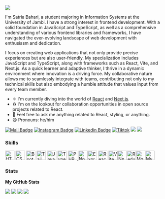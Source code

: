 <img src="https://capsule-render.vercel.app/api?type=waving&color=0:262626,100:d4d4d4&height=150&text=Hi,%20I'm%20Satria%20Bahari&fontSize=50&fontColor=FFFFAF&fontAlignY=45&animation=twinkling&desc=A%20Frontend%20Developer&descSize=30&descAlignY=85&section=header" />

I'm Satria Bahari, a student majoring in Information Systems at the University of Jambi. I have a strong interest in frontend development. With a solid foundation in JavaScript and TypeScript, as well as a comprehensive understanding of various frontend libraries and frameworks, I have navigated the ever-evolving landscape of web development with enthusiasm and dedication.

I focus on creating web applications that not only provide precise experiences but are also user-friendly. My specialization includes JavaScript and TypeScript, along with frameworks such as React, Vite, and Next.js. As a quick learner and adaptive thinker, I thrive in a dynamic environment where innovation is a driving force. My collaborative nature allows me to seamlessly integrate with teams, contributing not only to my technical skills but also embodying a humble attitude that values input from every team member.

* ⚛️ I'm currently diving into the world of [React](https://reactjs.org) and [Next.js](https://nextjs.org).
* ♻️ I'm on the lookout for collaboration opportunities in open source projects related to React.
* 💬 Feel free to ask me anything related to React, styling, or anything.
* 😄 Pronouns: he/him

[![Mail Badge](https://img.shields.io/badge/-satriaabaharii@gmail.com-dc2626?style=flat&labelColor=dc2626&logo=gmail&logoColor=white)](mailto:satriaabaharii@gmail.com)
[![Instagram Badge](https://img.shields.io/badge/-@satriabaharii__-c026d3?style=flat&labelColor=c026d3&logo=instagram&logoColor=white)](https://instagram.com/satriabaharii_) 
[![Linkedin Badge](https://img.shields.io/badge/-satriabahari-0284c7?style=flat&labelColor=0284c7&logo=linkedin&logoColor=white)](https://www.linkedin.com/in/satria-bahari/) 
[![Tiktok](https://img.shields.io/badge/-satriaabaharii-171717?style=flat&labelColor=171717&logo=tiktok&logoColor=white)](https://www.tiktok.com/@satriaabaharii/)
[![](https://komarev.com/ghpvc/?username=satriabahari&color=blue&label=Profile%20Views)](https://github.com/satriabahari/satriabahari)
[![](https://img.shields.io/github/followers/satriabahari?label=GitHub%20Followers)](https://github.com/satriabahari)

### Skills


<p align="left">
  <a
    href="https://developer.mozilla.org/en-US/docs/Glossary/HTML5"
    target="_blank"
    rel="noreferrer"
    ><img
      src="https://raw.githubusercontent.com/danielcranney/readme-generator/main/public/icons/skills/html5-colored.svg"
      width="30"
      height="30"
      alt="HTML5"
  /></a>
  <a href="https://www.w3.org/TR/CSS/#css" target="_blank" rel="noreferrer"
    ><img
      src="https://raw.githubusercontent.com/danielcranney/readme-generator/main/public/icons/skills/css3-colored.svg"
      width="30"
      height="30"
      alt="CSS3"
  /></a>
  <a href="https://getbootstrap.com/" target="_blank" rel="noreferrer"
    ><img
      src="https://raw.githubusercontent.com/danielcranney/readme-generator/main/public/icons/skills/bootstrap-colored.svg"
      width="30"
      height="30"
      alt="Bootstrap"
  /></a>
  <a href="https://tailwindcss.com/" target="_blank" rel="noreferrer"
    ><img
      src="https://raw.githubusercontent.com/danielcranney/readme-generator/main/public/icons/skills/tailwindcss-colored.svg"
      width="30"
      height="30"
      alt="TailwindCSS"
  /></a>
  <a
    href="https://developer.mozilla.org/en-US/docs/Web/JavaScript"
    target="_blank"
    rel="noreferrer"
    ><img
      src="https://raw.githubusercontent.com/danielcranney/readme-generator/main/public/icons/skills/javascript-colored.svg"
      width="30"
      height="30"
      alt="JavaScript"
  /></a>
  <a href="https://www.typescriptlang.org/" target="_blank" rel="noreferrer"
    ><img
      src="https://raw.githubusercontent.com/danielcranney/readme-generator/main/public/icons/skills/typescript-colored.svg"
      width="30"
      height="30"
      alt="TypeScript"
  /></a>
  <a href="https://www.php.net/" target="_blank" rel="noreferrer"
    ><img
      src="https://raw.githubusercontent.com/danielcranney/readme-generator/main/public/icons/skills/php-colored.svg"
      width="30"
      height="30"
      alt="PHP"
    />
  </a>
  <a href="https://nodejs.org/en/" target="_blank" rel="noreferrer"
    ><img
      src="https://raw.githubusercontent.com/danielcranney/readme-generator/main/public/icons/skills/nodejs-colored.svg"
      width="30"
      height="30"
      alt="NodeJS" /></a
  ><a href="https://expressjs.com/" target="_blank" rel="noreferrer"
    ><img
      src="https://raw.githubusercontent.com/danielcranney/readme-generator/main/public/icons/skills/express-colored-dark.svg"
      width="30"
      height="30"
      alt="Express"
  /></a>
  <a href="https://reactjs.org/" target="_blank" rel="noreferrer"
    ><img
      src="https://raw.githubusercontent.com/danielcranney/readme-generator/main/public/icons/skills/react-colored.svg"
      width="30"
      height="30"
      alt="React"
  /></a>
  <a href="https://vitejs.dev/" target="_blank" rel="noreferrer"
    ><img
      src="https://raw.githubusercontent.com/danielcranney/readme-generator/main/public/icons/skills/vite-colored.svg"
      width="30"
      height="30"
      alt="Vite" /></a
  ><a href="https://nextjs.org/docs" target="_blank" rel="noreferrer"
    ><img
      src="https://raw.githubusercontent.com/danielcranney/readme-generator/main/public/icons/skills/nextjs-colored-dark.svg"
      width="30"
      height="30"
      alt="NextJs" /></a
  ><a href="https://redux.js.org/" target="_blank" rel="noreferrer"
    ><img
      src="https://raw.githubusercontent.com/danielcranney/readme-generator/main/public/icons/skills/redux-colored.svg"
      width="30"
      height="30"
      alt="Redux" /></a
  ><a href="https://www.mongodb.com/" target="_blank" rel="noreferrer"
    ><img
      src="https://raw.githubusercontent.com/danielcranney/readme-generator/main/public/icons/skills/mongodb-colored.svg"
      width="30"
      height="30"
      alt="MongoDB" /></a
  ><a href="https://www.mysql.com/" target="_blank" rel="noreferrer"
    ><img
      src="https://raw.githubusercontent.com/danielcranney/readme-generator/main/public/icons/skills/mysql-colored.svg"
      width="30"
      height="30"
      alt="MySQL"
  /></a>
</p>


### Stats

<b>My GitHub Stats</b>

<img src="https://github-readme-stats.vercel.app/api?username=satriabahari&show_icons=true&theme=apprentice" />

<img src="https://github-readme-streak-stats.herokuapp.com/?user=satriabahari&theme=apprentice" />

<img src="https://github-readme-stats.vercel.app/api/top-langs/?username=satriabahari&langs_count=10&theme=apprentice" />

<img src="https://capsule-render.vercel.app/api?type=waving&color=0:262626,100:d4d4d4&height=100&section=footer" />


